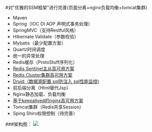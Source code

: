 #对"优雅的SSM框架"进行完善(页面分离+nginx负载均衡+tomcat集群)
- Maven
- Spring（IOC DI AOP 声明式事务处理）
- SpringMVC（支持Restful风格）
- Hibernate Validate（参数校验）
- Mybatis（最少配置方案）
- Quartz时间调度
- 统一的异常处理
- Redis缓存（ProtoStuff序列化）
- [Redis Sentinel主从高可用方案](http://wosyingjun.iteye.com/blog/2289593)
- [Redis Cluster集群高可用方案](http://wosyingjun.iteye.com/blog/2289220)
- [Druid（数据源配置 sql防注入 sql性能监控)](http://wosyingjun.iteye.com/blog/2306139)
- 前后端分离（Html替代Jsp）  
- Nginx静态加载、负载均衡
- [基于keepalived的nginx高可用方案](http://wosyingjun.iteye.com/blog/2313147) 
- Tomcat集群（Redis共享Session）
- Sping Shiro权限控制（待完善）

###架构图：
![](http://i.imgur.com/Xtpg3od.png)